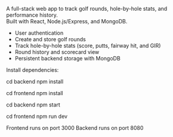 A full-stack web app to track golf rounds, hole-by-hole stats, and performance history.  
Built with React, Node.js/Express, and MongoDB.

- User authentication
- Create and store golf rounds
- Track hole-by-hole stats (score, putts, fairway hit, and GIR)
- Round history and scorecard view
- Persistent backend storage with MongoDB

Install dependencies:

cd backend
npm install

cd frontend
npm install

cd backend
npm start

cd frontend
npm run dev


Frontend runs on port 3000
Backend runs on port 8080
